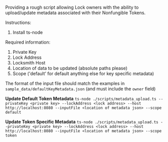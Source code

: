 Providing a rough script allowing Lock owners with the ability to upload/update metadata associated with
their Nonfungible Tokens. 

Instructions:

1. Install ts-node

Required information:

1. Private Key
2. Lock Address
3. Locksmith Host
4. Location of data to be updated (absolute paths please)
5. Scope ('default' for default anything else for key specific metadata)

The format of the input file should match the examples in `sample_data/defaultKeyMetadata.json` (and must include the `owner` field)

**Update Default Token Metadata**
`ts-node ./scripts/metadata_upload.ts --privateKey <private key> --lockAddress <lock address> --host http://localhost:8080 --inputFile <location of metadata json> --scope default`


**Update Token Specific Metadata**
`ts-node ./scripts/metadata_upload.ts --privateKey <private key> --lockAddress <lock address> --host http://localhost:8080 --inputFile <location of metadata json> --scope token`

